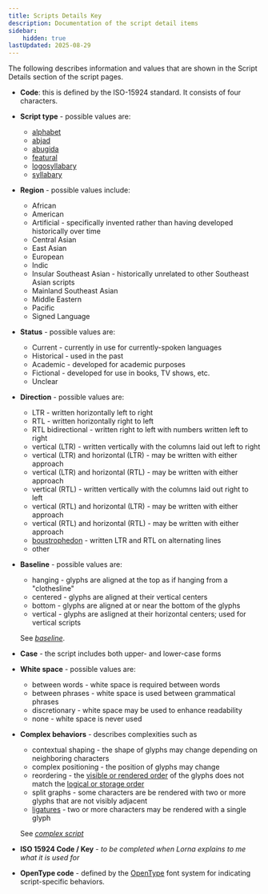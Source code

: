 ```yaml
---
title: Scripts Details Key
description: Documentation of the script detail items
sidebar:
    hidden: true
lastUpdated: 2025-08-29
---
```


The following describes information and values that are shown in the Script Details section of the script pages.

- **Code**: this is defined by the ISO-15924 standard. It consists of four characters.

- **Script type** - possible values are:
    - [alphabet](/reference/glossary#alph)
    - [abjad](/reference/glossary#abjad)
    - [abugida](/reference/glossary#abugida)
    - [featural](/reference/glossary#featws)
    - [logosyllabary](/reference/glossary#logosyl)
    - [syllabary](/reference/glossary#syllabary)


- **Region** - possible values include:
    - African
    - American
    - Artificial - specifically invented rather than having developed historically over time
    - Central Asian
    - East Asian
    - European
    - Indic
    - Insular Southeast Asian - historically unrelated to other Southeast Asian scripts
    - Mainland Southeast Asian
    - Middle Eastern
    - Pacific
    - Signed Language


- **Status** - possible values are:
    - Current - currently in use for currently-spoken languages
    - Historical - used in the past
    - Academic - developed for academic purposes
    - Fictional - developed for use in books, TV shows, etc.
    - Unclear


- **Direction** - possible values are:
    - LTR - written horizontally left to right
    - RTL - written horizontally right to left
    - RTL bidirectional - written right to left with numbers written left to right
    - vertical (LTR) - written vertically with the columns laid out left to right
    - vertical (LTR) and horizontal (LTR) - may be written with either approach
    - vertical (LTR) and horizontal (RTL) - may be written with either approach
    - vertical (RTL) - written vertically with the columns laid out right to left
    - vertical (RTL) and horizontal (LTR) - may be written with either approach
    - vertical (RTL) and horizontal (RTL) - may be written with either approach
    - [boustrophedon](/reference/glossary#boust) - written LTR and RTL on alternating lines
    - other


- **Baseline** - possible values are:
    - hanging - glyphs are aligned at the top as if hanging from a "clothesline"
    - centered - glyphs are aligned at their vertical centers
    - bottom - glyphs are aligned at or near the bottom of the glyphs
    - vertical - glyphs are asligned at their horizontal centers; used for vertical scripts

    See [_baseline_](/reference/glossary#baseline).

- **Case** - the script includes both upper- and lower-case forms

- **White space** - possible values are:
    - between words - white space is required between words
    - between phrases - white space is used between grammatical phrases
    - discretionary - white space may be used to enhance readability
    - none - white space is never used


- **Complex behaviors** - describes complexities such as 
    - contextual shaping - the shape of glyphs may change depending on neighboring characters
    - complex positioning - the position of glyphs may change
    - reordering - the [visible or rendered order](/reference/glossary#visorder) of the glyphs does not match the [logical or storage order](/reference/glossary#logorder)
    - split graphs - some characters are be rendered with two or more glyphs that are not visibly adjacent
    - [ligatures](/reference/glossary#ligature) - two or more characters may be rendered with a single glyph
    
    See [_complex script_](/reference/glossary#complexscript)

- **ISO 15924 Code / Key** - _to be completed when Lorna explains to me what it is used for_

- **OpenType code** - defined by the [OpenType](/reference/glossary#opentype) font system for indicating script-specific behaviors.

